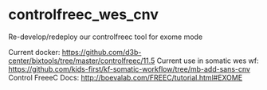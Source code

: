 # controlfreec_wes_cnv
Re-develop/redeploy our controlfreec tool for exome mode

Current docker:
https://github.com/d3b-center/bixtools/tree/master/controlfreec/11.5
Current use in somatic wes wf:
https://github.com/kids-first/kf-somatic-workflow/tree/mb-add-sans-cnv
Control FreeeC Docs:
http://boevalab.com/FREEC/tutorial.html#EXOME
